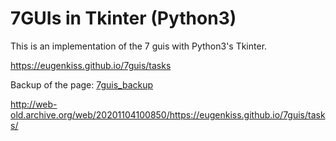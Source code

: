 # 7GUIs in Tkinter (Python3)

This is an implementation of the 7 guis with Python3's Tkinter.

<https://eugenkiss.github.io/7guis/tasks>

Backup of the page: [7guis_backup](7guis_backup.html)

<http://web-old.archive.org/web/20201104100850/https://eugenkiss.github.io/7guis/tasks/>